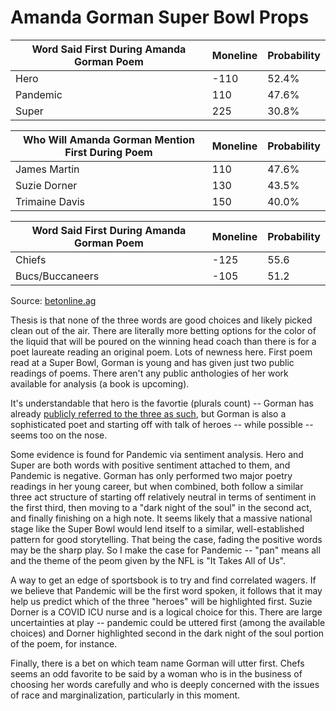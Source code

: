 # Amanda Gorman Super Bowl Props

|   Word Said First During Amanda Gorman Poem  | Moneline |    Probability |
|----------------------------------------------|----------|----------------|
|   Hero                                       |   -110   |   52.4%        |
|   Pandemic                                   |   110    |   47.6%        |
|   Super                                      |   225    |   30.8%        |

|   Who Will Amanda Gorman Mention First During Poem | Moneline |    Probability |
|----------------------------------------------------|----------|----------------|
| James Martin                                       | 110      | 47.6%          |
| Suzie Dorner                                       | 130      | 43.5%          |
| Trimaine Davis                                     | 150      | 40.0%          |

|   Word Said First During Amanda Gorman Poem  | Moneline |    Probability |
|----------------------------------------------|----------|----------------|
| Chiefs                                       | -125     | 55.6           |
| Bucs/Buccaneers                              | -105     | 51.2           |

Source: [betonline.ag](https://www.betonline.ag/sportsbook/futures-and-props/super-bowl)

Thesis is that none of the three words are good choices and likely picked clean out of the air.
There are literally more betting options for the color of the liquid that will be poured on the 
winning head coach than there is for a poet laureate reading an original poem. Lots of newness here.
First poem read at a Super Bowl, Gorman is young and has given just two public readings of poems.
There aren't any public anthologies of her work available for analysis (a book is upcoming).

It's understandable that hero is the favortie (plurals count) -- Gorman has already [publicly
referred to the three as such](https://twitter.com/TheAmandaGorman/status/1354902438587879424), 
but Gorman is also a sophisticated poet and starting off with talk of heroes -- while possible -- 
seems too on the nose. 

Some evidence is found for Pandemic via sentiment analysis. Hero and Super are both words with 
positive sentiment attached to them, and Pandemic is negative. Gorman has only performed two 
major poetry readings in her young career, but when combined, both follow a similar three act structure 
of starting off relatively neutral in terms of sentiment in the first third, then 
moving to a "dark night of the soul" in the second act, and finally finishing on a high note.
It seems likely that a massive national stage like the Super Bowl would lend itself to a
similar, well-established pattern for good storytelling. That being the case, fading 
the positive words may be the sharp play. So I make the case for Pandemic -- "pan" means
all and the theme of the peom given by the NFL is "It Takes All of Us".

A way to get an edge of sportsbook is to try and find correlated wagers. If we believe
that Pandemic will be the first word spoken, it follows that it may help us predict which of
the three "heroes" will be highlighted first. Suzie Dorner is a COVID ICU nurse and is a logical
choice for this. There are large uncertainties at play -- pandemic could be uttered first (among
the available choices) and Dorner highlighted second in the dark night of the soul portion of the poem, 
for instance.

Finally, there is a bet on which team name Gorman will utter first. Chefs seems an
odd favorite to be said by a woman who is in the business of choosing her words carefully and
who is deeply concerned with the issues of race and marginalization, particularly in this moment.
